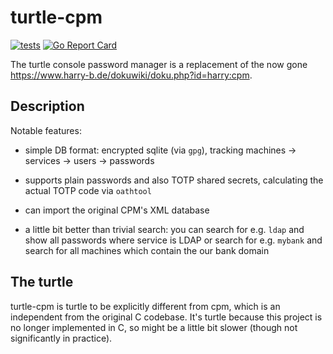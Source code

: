 # turtle-cpm

[![tests](https://github.com/vmiklos/turtle-cpm/workflows/tests/badge.svg)](https://github.com/vmiklos/turtle-cpm/actions)
[![Go Report Card](https://goreportcard.com/badge/github.com/vmiklos/turtle-cpm)](https://goreportcard.com/report/github.com/vmiklos/turtle-cpm)

The turtle console password manager is a replacement of the now gone
<https://www.harry-b.de/dokuwiki/doku.php?id=harry:cpm>.

## Description

Notable features:

- simple DB format: encrypted sqlite (via `gpg`), tracking machines -> services -> users -> passwords

- supports plain passwords and also TOTP shared secrets, calculating the actual TOTP code via `oathtool`

- can import the original CPM's XML database

- a little bit better than trivial search: you can search for e.g. `ldap` and show all passwords
  where service is LDAP or search for e.g. `mybank` and search for all machines which contain the
  our bank domain

## The turtle

turtle-cpm is turtle to be explicitly different from cpm, which is an independent from the original
C codebase. It's turtle because this project is no longer implemented in C, so might be a little bit
slower (though not significantly in practice).
